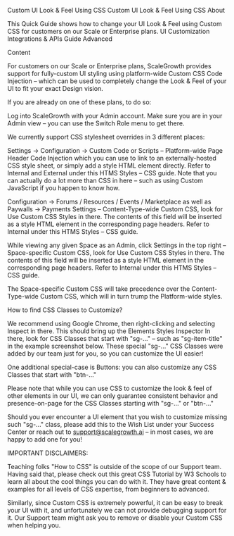 Custom UI Look & Feel Using CSS
Custom UI Look & Feel Using CSS
About

This Quick Guide shows how to change your UI Look & Feel using Custom CSS for customers on our Scale or Enterprise plans.
UI Customization Integrations & APIs Guide Advanced

Content

For customers on our Scale or Enterprise plans, ScaleGrowth provides support for fully-custom UI styling using platform-wide Custom CSS Code Injection – which can be used to completely change the Look & Feel of your UI to fit your exact Design vision.





If you are already on one of these plans, to do so:

Log into ScaleGrowth with your Admin account.
Make sure you are in your Admin view – you can use the Switch Role menu to get there.


We currently support CSS stylesheet overrides in 3 different places:



Settings → Configuration → Custom Code or Scripts – Platform-wide Page Header Code Injection which you can use to link to an externally-hosted CSS style sheet, or simply add a style HTML element directly.
Refer to Internal and External under this HTMS Styles – CSS guide.
Note that you can actually do a lot more than CSS in here – such as using Custom JavaScript if you happen to know how.


Configuration → Forums / Resources / Events / Marketplace as well as Paywalls → Payments Settings – Content-Type-wide Custom CSS, look for Use Custom CSS Styles in there.
The contents of this field will be inserted as a style HTML element in the corresponding page headers.
Refer to Internal under this HTMS Styles – CSS guide.


While viewing any given Space as an Admin, click Settings in the top right – Space-specific Custom CSS, look for Use Custom CSS Styles in there.
The contents of this field will be inserted as a style HTML element in the corresponding page headers.
Refer to Internal under this HTMS Styles – CSS guide.


The Space-specific Custom CSS will take precedence over the Content-Type-wide Custom CSS, which will in turn trump the Platform-wide styles.





How to find CSS Classes to Customize?

We recommend using Google Chrome, then right-clicking and selecting Inspect in there.
This should bring up the Elements Styles Inspector
In there, look for CSS Classes that start with "sg-..." – such as "sg-item-title" in the example screenshot below.
These special "sg-..." CSS Classes were added by our team just for you, so you can customize the UI easier!




One additional special-case is Buttons: you can also customize any CSS Classes that start with "btn-..."


Please note that while you can use CSS to customize the look & feel of other elements in our UI, we can only guarantee consistent behavior and presence-on-page for the CSS Classes starting with "sg-..." or "btn-..."


Should you ever encounter a UI element that you wish to customize missing such "sg-..." class, please add this to the Wish List under your Success Center or reach out to support@scalegrowth.ai – in most cases, we are happy to add one for you!




IMPORTANT DISCLAIMERS:

Teaching folks "How to CSS" is outside of the scope of our Support team. Having said that, please check out this great CSS Tutorial by W3 Schools to learn all about the cool things you can do with it. They have great content & examples for all levels of CSS expertise, from beginners to advanced.


Similarly, since Custom CSS is extremely powerful, it can be easy to break your UI with it, and unfortunately we can not provide debugging support for it. Our Support team might ask you to remove or disable your Custom CSS when helping you.




